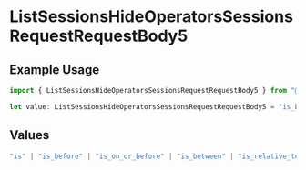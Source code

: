 # ListSessionsHideOperatorsSessionsRequestRequestBody5

## Example Usage

```typescript
import { ListSessionsHideOperatorsSessionsRequestRequestBody5 } from "@orq-ai/node/models/operations";

let value: ListSessionsHideOperatorsSessionsRequestRequestBody5 = "is_before";
```

## Values

```typescript
"is" | "is_before" | "is_on_or_before" | "is_between" | "is_relative_today" | "is_relative_time" | "is_empty" | "is_not_empty"
```
